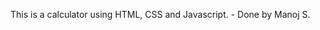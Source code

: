 This is a calculator using HTML, CSS and Javascript.
                              - Done by Manoj S.
